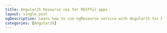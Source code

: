 ```yaml
---
title: AngularJS Resource use for RESTful apps
layout: single_post
ogDescription: Learn how to use ngResource service with AngularJS for RESTful apps. This example script will help you to solve that.
categories: [AngularJS]
---
```


<script src="https://gist.github.com/shahariaazam/3e0cb39cc4908876b1f3.js"></script>

